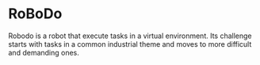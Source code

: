 # RoBoDo

Robodo is a robot that execute tasks in a virtual environment.
Its challenge starts with tasks in a common industrial theme and moves to more difficult and demanding ones. 
